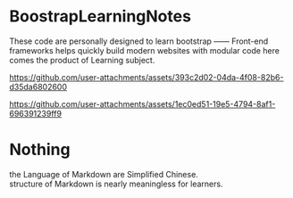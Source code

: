 # BoostrapLearningNotes
  These code are personally designed to learn bootstrap —— Front-end frameworks helps quickly build modern websites with modular code 
  here comes the product of Learning subject.
  

  https://github.com/user-attachments/assets/393c2d02-04da-4f08-82b6-d35da6802600



  https://github.com/user-attachments/assets/1ec0ed51-19e5-4794-8af1-696391239ff9



  
# Nothing
  the Language of Markdown are Simplified Chinese.  
  structure of Markdown is nearly meaningless for learners.
  

